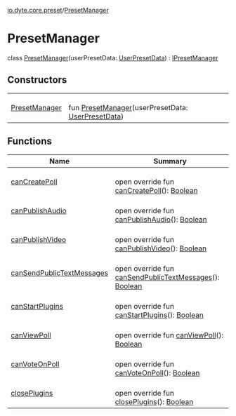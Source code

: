 [io.dyte.core.preset](../index.md)/[PresetManager](index.md)

# PresetManager


class [PresetManager](index.md)(userPresetData: [UserPresetData](../../com.dyte.mobilecorekmm.network.models/-user-preset-data/index.md)) : [IPresetManager](../-i-preset-manager/index.md)

## Constructors

| | |
|---|---|
| [PresetManager](-preset-manager.md) | <br/>fun [PresetManager](-preset-manager.md)(userPresetData: [UserPresetData](../../com.dyte.mobilecorekmm.network.models/-user-preset-data/index.md)) |

## Functions

| Name | Summary |
|---|---|
| [canCreatePoll](can-create-poll.md) | <br/>open override fun [canCreatePoll](can-create-poll.md)(): [Boolean](https://kotlinlang.org/api/latest/jvm/stdlib/kotlin/-boolean/index.html) |
| [canPublishAudio](can-publish-audio.md) | <br/>open override fun [canPublishAudio](can-publish-audio.md)(): [Boolean](https://kotlinlang.org/api/latest/jvm/stdlib/kotlin/-boolean/index.html) |
| [canPublishVideo](can-publish-video.md) | <br/>open override fun [canPublishVideo](can-publish-video.md)(): [Boolean](https://kotlinlang.org/api/latest/jvm/stdlib/kotlin/-boolean/index.html) |
| [canSendPublicTextMessages](can-send-public-text-messages.md) | <br/>open override fun [canSendPublicTextMessages](can-send-public-text-messages.md)(): [Boolean](https://kotlinlang.org/api/latest/jvm/stdlib/kotlin/-boolean/index.html) |
| [canStartPlugins](can-start-plugins.md) | <br/>open override fun [canStartPlugins](can-start-plugins.md)(): [Boolean](https://kotlinlang.org/api/latest/jvm/stdlib/kotlin/-boolean/index.html) |
| [canViewPoll](can-view-poll.md) | <br/>open override fun [canViewPoll](can-view-poll.md)(): [Boolean](https://kotlinlang.org/api/latest/jvm/stdlib/kotlin/-boolean/index.html) |
| [canVoteOnPoll](can-vote-on-poll.md) | <br/>open override fun [canVoteOnPoll](can-vote-on-poll.md)(): [Boolean](https://kotlinlang.org/api/latest/jvm/stdlib/kotlin/-boolean/index.html) |
| [closePlugins](close-plugins.md) | <br/>open override fun [closePlugins](close-plugins.md)(): [Boolean](https://kotlinlang.org/api/latest/jvm/stdlib/kotlin/-boolean/index.html) |
